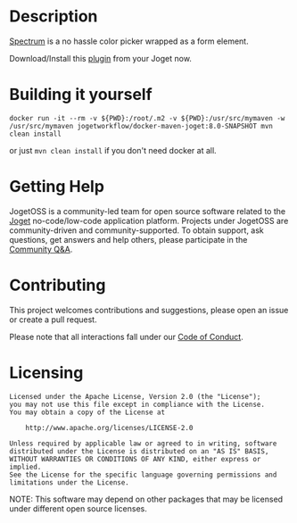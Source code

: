 # Description

[Spectrum](https://seballot.github.io/spectrum) is a no hassle color picker wrapped as a form element.

Download/Install this [plugin](not-yet-available-in-marketplace) from your Joget now.

# Building it yourself

```
docker run -it --rm -v ${PWD}:/root/.m2 -v ${PWD}:/usr/src/mymaven -w /usr/src/mymaven jogetworkflow/docker-maven-joget:8.0-SNAPSHOT mvn clean install
```
or just `mvn clean install` if you don't need docker at all.

# Getting Help

JogetOSS is a community-led team for open source software related to the [Joget](https://www.joget.org) no-code/low-code application platform.
Projects under JogetOSS are community-driven and community-supported.
To obtain support, ask questions, get answers and help others, please participate in the [Community Q&A](https://answers.joget.org/).

# Contributing

This project welcomes contributions and suggestions, please open an issue or create a pull request.

Please note that all interactions fall under our [Code of Conduct](https://github.com/jogetoss/repo-template/blob/main/CODE_OF_CONDUCT.md).

# Licensing

    Licensed under the Apache License, Version 2.0 (the "License");
    you may not use this file except in compliance with the License.
    You may obtain a copy of the License at

        http://www.apache.org/licenses/LICENSE-2.0

    Unless required by applicable law or agreed to in writing, software
    distributed under the License is distributed on an "AS IS" BASIS,
    WITHOUT WARRANTIES OR CONDITIONS OF ANY KIND, either express or implied.
    See the License for the specific language governing permissions and
    limitations under the License.

NOTE: This software may depend on other packages that may be licensed under different open source licenses.
